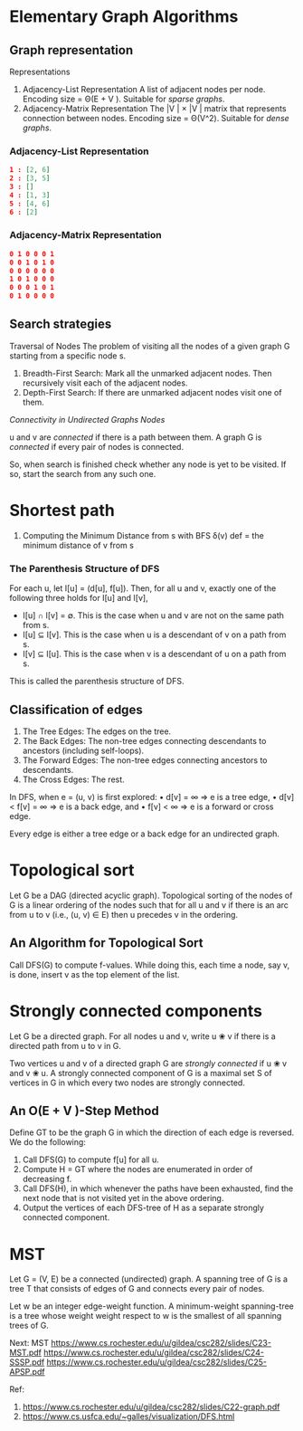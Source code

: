 # Elementary Graph Algorithms

## Graph representation

Representations
1. Adjacency-List Representation A list of
adjacent nodes per node. Encoding size
= Θ(E + V ). Suitable for *sparse graphs*.
2. Adjacency-Matrix Representation The
|V | × |V | matrix that represents
connection between nodes. Encoding size
= Θ(V^2). Suitable for *dense graphs*.


### Adjacency-List Representation

```json
1 : [2, 6]
2 : [3, 5]
3 : []
4 : [1, 3]
5 : [4, 6]
6 : [2]
```


### Adjacency-Matrix Representation
```json
0 1 0 0 0 1
0 0 1 0 1 0
0 0 0 0 0 0
1 0 1 0 0 0
0 0 0 1 0 1
0 1 0 0 0 0
```


## Search strategies

Traversal of Nodes
The problem of visiting all the nodes of a
given graph G starting from a specific node s.
1. Breadth-First Search: Mark all the
unmarked adjacent nodes. Then
recursively visit each of the adjacent
nodes.
2. Depth-First Search: If there are
unmarked adjacent nodes visit one of
them.

*Connectivity in Undirected Graphs Nodes*

u and v are *connected* if there is a path
between them. A graph G is *connected* if
every pair of nodes is connected.

So, when search is finished check whether
any node is yet to be visited. If so, start the
search from any such one.

# Shortest path
1. Computing the Minimum Distance from s with BFS
δ(v)
def
= the minimum distance of v from s

### The Parenthesis Structure of DFS

For each u, let I[u] = (d[u], f[u]). Then, for
all u and v, exactly one of the following three
holds for I[u] and I[v],
* I[u] ∩ I[v] = ∅. This is the case when u
and v are not on the same path from s.
* I[u] ⊆ I[v]. This is the case when u is a
descendant of v on a path from s.
* I[v] ⊆ I[u]. This is the case when v is a
descendant of u on a path from s.

This is called the parenthesis structure of DFS.

## Classification of edges
1. The Tree Edges: The edges on the tree.
2. The Back Edges: The non-tree edges
connecting descendants to ancestors
(including self-loops).
3. The Forward Edges: The non-tree
edges connecting ancestors to
descendants.
4. The Cross Edges: The rest.

In DFS, when e = (u, v) is first explored:
• d[v] = ∞ ⇒ e is a tree edge,
• d[v] < f[v] = ∞ ⇒ e is a back edge, and
• f[v] < ∞ ⇒ e is a forward or cross edge.

Every edge is either a tree edge or a back edge for an undirected graph.

# Topological sort
Let G be a DAG (directed acyclic graph).
Topological sorting of the nodes of G is a
linear ordering of the nodes such that for all u
and v if there is an arc from u to v (i.e.,
(u, v) ∈ E) then u precedes v in the ordering.

## An Algorithm for Topological Sort
Call DFS(G) to compute f-values. While
doing this, each time a node, say v, is done,
insert v as the top element of the list.

# Strongly connected components
Let G be a directed graph. For all nodes u
and v, write u ❀ v if there is a directed path
from u to v in G.

Two vertices u and v of a directed graph G
are *strongly connected* if u ❀ v and v ❀ u.
A strongly connected component of G is a
maximal set S of vertices in G in which every
two nodes are strongly connected.

## An O(E + V )-Step Method
Define GT to be the graph G in which the
direction of each edge is reversed. We do the
following:
1. Call DFS(G) to compute f[u] for all u.
2. Compute H = GT where the nodes are
enumerated in order of decreasing f.
3. Call DFS(H), in which whenever the
paths have been exhausted, find the next
node that is not visited yet in the above
ordering.
4. Output the vertices of each DFS-tree of
H as a separate strongly connected
component.

# MST

Let G = (V, E) be a connected (undirected)
graph. A spanning tree of G is a tree T that
consists of edges of G and connects every
pair of nodes.

Let w be an integer edge-weight function. A
minimum-weight spanning-tree is a tree
whose weight weight respect to w is the
smallest of all spanning trees of G.


Next:
MST
https://www.cs.rochester.edu/u/gildea/csc282/slides/C23-MST.pdf
https://www.cs.rochester.edu/u/gildea/csc282/slides/C24-SSSP.pdf
https://www.cs.rochester.edu/u/gildea/csc282/slides/C25-APSP.pdf

Ref: 
1. https://www.cs.rochester.edu/u/gildea/csc282/slides/C22-graph.pdf
2. https://www.cs.usfca.edu/~galles/visualization/DFS.html